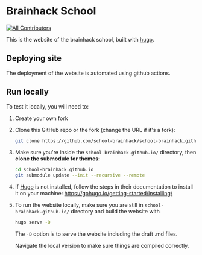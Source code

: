 # Brainhack School

<!-- ALL-CONTRIBUTORS-BADGE:START - Do not remove or modify this section -->
[![All Contributors](https://img.shields.io/badge/all_contributors-5-orange.svg?style=flat-square)](#contributors-)
<!-- ALL-CONTRIBUTORS-BADGE:END -->
This is the website of the brainhack school, built with [hugo](https://gohugo.io/). 

## Deploying site

The deployment of the website is automated using github actions. 

## Run locally 

To test it locally, you will need to:

1. Create your own fork

2. Clone this GitHub repo or the fork (change the URL if it's a fork): 

   ```bash
   git clone https://github.com/school-brainhack/school-brainhack.github.io.git
   ```

3. Make sure you're inside the `school-brainhack.github.io/` directory, then **clone the submodule for themes:** 

   ```bash
   cd school-brainhack.github.io
   git submodule update --init --recursive --remote
   ```

4. If [Hugo](https://gohugo.io/) is not installed, follow the steps in their documentation to install it on your machine: https://gohugo.io/getting-started/installing/
5. To run the website locally, make sure you are still in `school-brainhack.github.io/` directory and build the website with
   ```bash
   hugo serve -D
   ```
   The `-D` option is to serve the website including the draft .md files.

   Navigate the local version to make sure things are compiled correctly.


<!-- markdownlint-restore -->
<!-- prettier-ignore-end -->

<!-- ALL-CONTRIBUTORS-LIST:END -->
<!-- prettier-ignore-start -->
<!-- markdownlint-disable -->

<!-- markdownlint-restore -->
<!-- prettier-ignore-end -->

<!-- ALL-CONTRIBUTORS-LIST:END -->
